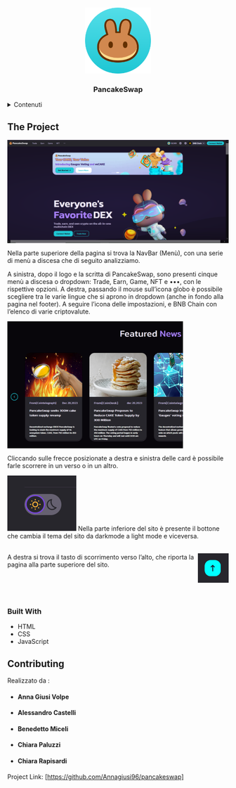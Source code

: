 <!-- PROJECT LOGO -->
<br />
<div align="center">
    <img src="images/icon-round-512.png" alt="Logo" width="150" height="150">
  <h3 align="center">PancakeSwap</h3>
</div>

<!-- TABLE OF CONTENTS -->
<details>
  <summary>Contenuti</summary>
  <ol>
    <li>
      <a href="#about-the-project">The Project</a>
        <li><a href="#built-with">Built With</a></li>
    </li>
    <li><a href="#contributing">Contributing</a></li>
  </ol>
</details>

<!-- ABOUT THE PROJECT -->

## The Project

<img align="center" src="images/Screenshoot .png">
<p>Nella parte superiore della pagina si trova la NavBar (Menù), con una serie di menù a discesa che di seguito analizziamo.
</p>
<p> A sinistra, dopo il logo e la scritta di PancakeSwap, sono presenti cinque menù a discesa o dropdown: Trade, Earn, Game, NFT e •••, con le rispettive opzioni. A destra, passando il mouse sull’icona globo è possibile scegliere tra le varie lingue che si aprono in dropdown (anche in fondo alla pagina nel footer). A seguire l’icona delle impostazioni, e BNB Chain  con l’elenco di varie criptovalute. </p>

<img align="center" width="400" src="images/screenshotCard.png"></img>
<p>Cliccando sulle frecce posizionate a destra e sinistra delle card è possibile farle scorrere in un verso o in un altro.</p>
<div display="flex" >
    <img src="images/darkmode.png"> Nella parte inferiore del sito è presente il bottone che cambia il tema del sito da darkmode a light mode e viceversa.</img>
</div>
</br>
<div >
<img width="70" align="right" src="images/BtnUp.png"> 
<p align="left"> A destra si trova il tasto di scorrimento verso l’alto, che riporta la pagina alla parte superiore del sito. </p> 
</div>


</br>
</br>
</br>

<!-- BUILT WITH -->

### Built With

- HTML
- CSS
- JavaScript


<!-- CONTRIBUTING -->

## Contributing

Realizzato da :

<ul>
<li><h4>Anna Giusi Volpe</h4></li>
<li><h4>Alessandro Castelli</h4></li>
<li><h4>Benedetto Miceli</h4></li>
<li><h4>Chiara Paluzzi</h4></li>
<li><h4>Chiara Rapisardi</h4></li>
</ul>

Project Link: [https://github.com/Annagiusi96/pancakeswap]






